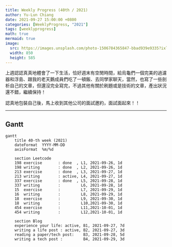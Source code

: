 ```yaml
---
title: Weekly Progress (40th / 2021)
author: Yu-Lun Chiang
date: 2021-09-27 15:00:00 +0800
categories: [WeeklyProgress, "2021"]
tags: [weeklyprogress]
math: true
mermaid: true
image:
  src: https://images.unsplash.com/photo-1506784365847-bbad939e9335?ixlib=rb-1.2.1&q=85&fm=jpg&crop=entropy&cs=srgb&w=4800
  width: 850
  height: 585
---
```



上週認認真真地體會了一下生活，恰好週末有空閒時間，給烏龜們一個完美的過濾器和浮島、跟我的老天鵝成員們吃了一頓飯、去同學家聊天，當然，也寫了一些剖析自己的文章，但還沒完全寫完，不過其他有關於刷題或是技術的文章，產出狀況還不錯，繼續保持！

認真地包裝自己後，馬上收到其他公司的面試邀約，面試面起來！！

---
## Gantt

```mermaid
gantt
    title 40-th week (2021)
    dateFormat  YYYY-MM-DD
    axisFormat  %m/%d

    section Leetcode
    198 exercise       : done  , L1, 2021-09-26, 1d
    198 writing        : done  , L2, 2021-09-26, 1d
    213 exercise       : done  , L3, 2021-09-27, 1d
    213 writing        : active, L4, 2021-09-27, 1d
    337 exercise       : done  , L5, 2021-09-28, 1d
    337 writing        :         L6, 2021-09-28, 1d
    15  exercise       :         L7, 2021-09-29, 1d
    16  writing        :         L8, 2021-09-29, 1d
    18  exercise       :         L9, 2021-09-30, 1d
    18  writing        :         L10,2021-09-30, 1d
    454 exercise       :         L11,2021-10-01, 1d
    454 writing        :         L12,2021-10-01, 1d

    section Blog
    experience your life: active, B1, 2021-09-27, 7d
    writing a life post : active, B2, 2021-09-27, 3d
    reading a paper/tech post:    B3, 2021-09-28, 5d
    writing a tech post :         B4, 2021-09-29, 3d
```
